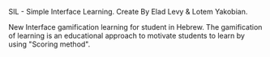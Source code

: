 SIL - Simple Interface Learning.
Create By Elad Levy & Lotem Yakobian.

New Interface gamification learning for student in Hebrew.
The gamification of learning is an educational approach to motivate students to learn by using "Scoring method".
